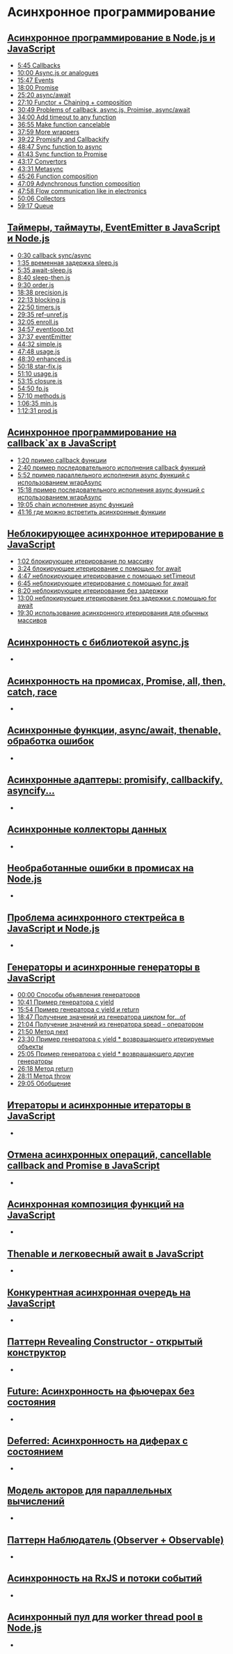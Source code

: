 # Асинхронное программирование
## [Асинхронное программирование в Node.js и JavaScript](https://youtu.be/hY6Z6qNYzmc)
- [5:45 Callbacks](https://youtu.be/hY6Z6qNYzmc?t=345)
- [            10:00 Async.js or analogues](https://youtu.be/hY6Z6qNYzmc?t=600)
- [            15:47 Events](https://youtu.be/hY6Z6qNYzmc?t=947)
- [            18:00 Promise](https://youtu.be/hY6Z6qNYzmc?t=1080)
- [            25:20 async/await](https://youtu.be/hY6Z6qNYzmc?t=1520)
- [            27:10 Functor + Chaining + composition](https://youtu.be/hY6Z6qNYzmc?t=1630)
- [            30:49 Problems of callback, async.js, Proimise, async/await](https://youtu.be/hY6Z6qNYzmc?t=1849)
- [            34:00 Add timeout to any function](https://youtu.be/hY6Z6qNYzmc?t=2040)
- [            36:55 Make function cancelable](https://youtu.be/hY6Z6qNYzmc?t=2215)
- [            37:59 More wrappers](https://youtu.be/hY6Z6qNYzmc?t=2279)
- [            39:22 Promisify and Callbackify](https://youtu.be/hY6Z6qNYzmc?t=2362)
- [            48:47 Sync function to async](https://youtu.be/hY6Z6qNYzmc?t=2927)
- [            41:43 Sync function to Promise](https://youtu.be/hY6Z6qNYzmc?t=2503)
- [            43:17 Convertors](https://youtu.be/hY6Z6qNYzmc?t=2597)
- [            43:31 Metasync](https://youtu.be/hY6Z6qNYzmc?t=2611)
- [            45:26 Function composition](https://youtu.be/hY6Z6qNYzmc?t=2726)
- [            47:09 Adynchronous function composition](https://youtu.be/hY6Z6qNYzmc?t=2829)
- [            47:58 Flow communication like in electronics](https://youtu.be/hY6Z6qNYzmc?t=2878)
- [            50:06 Collectors](https://youtu.be/hY6Z6qNYzmc?t=3006)
- [            59:17 Queue](https://youtu.be/hY6Z6qNYzmc?t=3557)
## [Таймеры, таймауты, EventEmitter в JavaScript и Node.js](https://youtu.be/LK2jveAnRNg)
- [0:30 callback sync/async](https://youtu.be/LK2jveAnRNg?t=30)
- [            1:35 временная задержка sleep.js](https://youtu.be/LK2jveAnRNg?t=95)
- [            5:35 await-sleep.js](https://youtu.be/LK2jveAnRNg?t=335)
- [            8:40 sleep-then.js](https://youtu.be/LK2jveAnRNg?t=520)
- [            9:30 order.js](https://youtu.be/LK2jveAnRNg?t=570)
- [            18:38 precision.js](https://youtu.be/LK2jveAnRNg?t=1118)
- [            22:13 blocking.js](https://youtu.be/LK2jveAnRNg?t=1333)
- [            22:50 timers.js](https://youtu.be/LK2jveAnRNg?t=1370)
- [            29:35 ref-unref.js](https://youtu.be/LK2jveAnRNg?t=1775)
- [            32:05 enroll.js](https://youtu.be/LK2jveAnRNg?t=1925)
- [            34:57 eventloop.txt](https://youtu.be/LK2jveAnRNg?t=2097)
- [            37:37 eventEmitter](https://youtu.be/LK2jveAnRNg?t=2257)
- [            44:32 simple.js](https://youtu.be/LK2jveAnRNg?t=2672)
- [            47:48 usage.js](https://youtu.be/LK2jveAnRNg?t=2868)
- [            48:30 enhanced.js](https://youtu.be/LK2jveAnRNg?t=2910)
- [            50:18 star-fix.js](https://youtu.be/LK2jveAnRNg?t=3018)
- [            51:10 usage.js](https://youtu.be/LK2jveAnRNg?t=3070)
- [            53:15 closure.js](https://youtu.be/LK2jveAnRNg?t=3195)
- [            54:50 fp.js](https://youtu.be/LK2jveAnRNg?t=3290)
- [            57:10 methods.js](https://youtu.be/LK2jveAnRNg?t=3430)
- [            1:06:35 min.js](https://youtu.be/LK2jveAnRNg?t=3995)
- [            1:12:31 prod.js](https://youtu.be/LK2jveAnRNg?t=4351)
## [Асинхронное программирование на callback`ах в JavaScript](https://youtu.be/z8Hg6zgi3yQ)
- [1:20 пример callback функции](https://youtu.be/z8Hg6zgi3yQ?t=80)
- [            2:40 пример последовательного исполнения callback функций](https://youtu.be/z8Hg6zgi3yQ?t=160)
- [            5:52 пример параллельного исполнения async функций c использованием wrapAsync](https://youtu.be/z8Hg6zgi3yQ?t=352)
- [            15:18 пример последовательного исполнения async функций c использованием wrapAsync](https://youtu.be/z8Hg6zgi3yQ?t=918)
- [            19:05 chain исполнение async функций](https://youtu.be/z8Hg6zgi3yQ?t=1145)
- [            41:16 где можно встретить асинхронные функции](https://youtu.be/z8Hg6zgi3yQ?t=2476)
## [Неблокирующее асинхронное итерирование в JavaScript](https://youtu.be/wYA2cIRYLoA)
- [1:02 блокирующее итерирование по массиву](https://youtu.be/wYA2cIRYLoA?t=62)
- [            3:24 блокирующее итерирование с помощью for await](https://youtu.be/wYA2cIRYLoA?t=204)
- [            4:47 неблокирующее итерирование с помощью setTimeout](https://youtu.be/wYA2cIRYLoA?t=287)
- [            6:45 неблокирующее итерирование с помощью for await](https://youtu.be/wYA2cIRYLoA?t=405)
- [            8:20 неблокирующее итерирование без задержки](https://youtu.be/wYA2cIRYLoA?t=500)
- [            13:00 неблокирующее итерирование без задержки с помощью for await](https://youtu.be/wYA2cIRYLoA?t=780)
- [            19:30 использование асинхронного итерирования для обычных массивов](https://youtu.be/wYA2cIRYLoA?t=1170)
## [Асинхронность с библиотекой async.js](https://youtu.be/XQ94wQc-erU)
- [](https://youtu.be/XQ94wQc-erU?t=0)
## [Асинхронность на промисах, Promise, all, then, catch, race](https://youtu.be/RMl4r6s1Y8M)
- [](https://youtu.be/RMl4r6s1Y8M?t=0)
## [Асинхронные функции, async/await, thenable, обработка ошибок](https://youtu.be/Jdf_tZuJbHI)
- [](https://youtu.be/Jdf_tZuJbHI?t=0)
## [Асинхронные адаптеры: promisify, callbackify, asyncify...](https://youtu.be/76k6_YkYRmU)
- [](https://youtu.be/76k6_YkYRmU?t=0)
## [Асинхронные коллекторы данных](https://youtu.be/tgodt1JL6II)
- [](https://youtu.be/tgodt1JL6II?t=0)
## [Необработанные ошибки в промисах на Node.js](https://youtu.be/1Ml5NE2fsZ8)
- [](https://youtu.be/1Ml5NE2fsZ8?t=0)
## [Проблема асинхронного стектрейса в JavaScript и Node.js](https://youtu.be/pfiHTx3j87Y)
- [](https://youtu.be/pfiHTx3j87Y?t=0)
## [Генераторы и асинхронные генераторы в JavaScript](https://youtu.be/kvNm9D32s8s)
- [00:00 Способы объявления генераторов  ](https://youtu.be/kvNm9D32s8s?t=0)
- [            10:41 Пример генератора с yield  ](https://youtu.be/kvNm9D32s8s?t=641)
- [            15:54 Пример генератора с yield и return  ](https://youtu.be/kvNm9D32s8s?t=954)
- [            18:47 Получение значений из генератора циклом for...of ](https://youtu.be/kvNm9D32s8s?t=1127)
- [            21:04 Получение значений из генератора spead - оператором ](https://youtu.be/kvNm9D32s8s?t=1264)
- [            21:50 Метод next  ](https://youtu.be/kvNm9D32s8s?t=1310)
- [            23:30 Пример генератора с yield *  возвращающего итерируемые объекты ](https://youtu.be/kvNm9D32s8s?t=1410)
- [            25:05 Пример генератора с yield *  возвращающего другие генераторы ](https://youtu.be/kvNm9D32s8s?t=1505)
- [            26:18 Метод return  ](https://youtu.be/kvNm9D32s8s?t=1578)
- [            28:11 Метод throw](https://youtu.be/kvNm9D32s8s?t=1691)
- [            29:05 Обобщение](https://youtu.be/kvNm9D32s8s?t=1745)
## [Итераторы и асинхронные итераторы в JavaScript](https://youtu.be/rBGFlWpVpGs)
- [](https://youtu.be/rBGFlWpVpGs?t=0)
## [Отмена асинхронных операций, cancellable callback and Promise в JavaScript](https://youtu.be/T8fXlnqI4Ws)
- [](https://youtu.be/T8fXlnqI4Ws?t=0)
## [Асинхронная композиция функций на JavaScript](https://youtu.be/3ZCrMlMpOrM)
- [](https://youtu.be/3ZCrMlMpOrM?t=0)
## [Thenable и легковесный await в JavaScript](https://youtu.be/DXp__1VNIvI)
- [](https://youtu.be/DXp__1VNIvI?t=0)
## [Конкурентная асинхронная очередь на JavaScript](https://youtu.be/Lg46AH8wFvg)
- [](https://youtu.be/Lg46AH8wFvg?t=0)
## [Паттерн Revealing Constructor - открытый конструктор](https://youtu.be/leR5sXRkuJI)
- [](https://youtu.be/leR5sXRkuJI?t=0)
## [Future: Асинхронность на фьючерах без состояния](https://youtu.be/22ONv3AGXdk)
- [](https://youtu.be/22ONv3AGXdk?t=0)
## [Deferred: Асинхронность на диферах с состоянием](https://youtu.be/a2fVA1o-ovM)
- [](https://youtu.be/a2fVA1o-ovM?t=0)
## [Модель акторов для параллельных вычислений](https://youtu.be/xp5MVKEqxY4)
- [](https://youtu.be/xp5MVKEqxY4?t=0)
## [Паттерн Наблюдатель (Observer + Observable)](https://youtu.be/_bFXuLcXoXg)
- [](https://youtu.be/_bFXuLcXoXg?t=0)
## [Асинхронность на RxJS и потоки событий](https://youtu.be/0kcpMAl-wfE)
- [](https://youtu.be/0kcpMAl-wfE?t=0)
## [Асинхронный пул для worker thread pool в Node.js](https://youtu.be/Jj5KZRq4wYI)
- [](https://youtu.be/Jj5KZRq4wYI?t=0)

